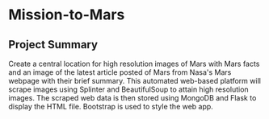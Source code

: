 # Mission-to-Mars

## Project Summary

Create a central location for high resolution images of Mars with Mars facts and an image of the latest article posted of Mars from Nasa's Mars webpage with their brief summary. This automated web-based platform will scrape images using Splinter and BeautifulSoup to attain high resolution images. The scraped web data is then stored using MongoDB and Flask to display the HTML file. Bootstrap is used to style the web app.
